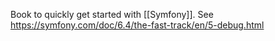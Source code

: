 Book to quickly get started with [[Symfony]].
See https://symfony.com/doc/6.4/the-fast-track/en/5-debug.html

